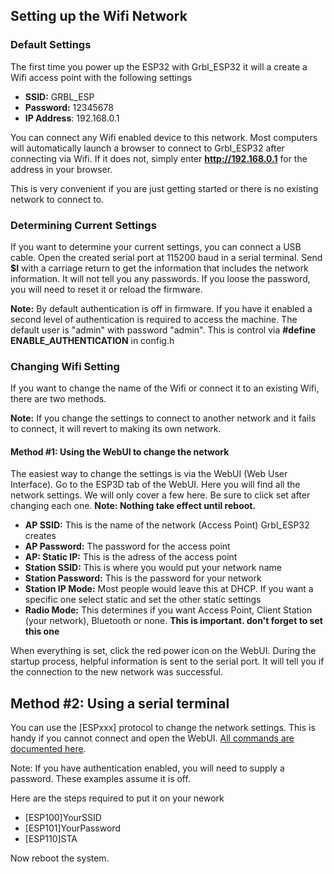 ## Setting up the Wifi Network

### Default Settings

The first time you power up the ESP32 with Grbl_ESP32 it will a create a Wifi access point with the following settings

- **SSID:** GRBL_ESP
- **Password:** 12345678
- **IP Address**: 192.168.0.1

You can connect any Wifi enabled device to this network. Most computers will automatically launch a browser to connect to Grbl_ESP32 after connecting via Wifi. If it does not, simply enter **http://192.168.0.1** for the address in your browser.

This is very convenient if you are just getting started or there is no existing network to connect to.

### Determining Current Settings

If you want to determine your current settings, you can connect a USB cable. Open the created serial port at 115200 baud in a serial terminal. Send **$I** with a carriage return to get the information that includes the network information. It will not tell you any passwords. If you loose the password, you will need to reset it or reload the firmware.

**Note:** By default authentication is off in firmware. If you have it enabled a second level of authentication is required to access the machine. The default user is "admin" with password "admin". This is control via **#define ENABLE_AUTHENTICATION** in config.h

### Changing Wifi Setting

If you want to change the name of the Wifi or connect it to an existing Wifi, there are two methods.

**Note:** If you change the settings to connect to another network and it fails to connect, it will revert to making its own network.

#### Method #1: Using the WebUI to change the network

The easiest way to change the settings is via the WebUI (Web User Interface). Go to the ESP3D tab of the WebUI. Here you will find all the network settings. We will only cover a few here. Be sure to click set after changing each one. **Note: Nothing take effect until reboot.**

- **AP SSID:** This is the name of the network (Access Point) Grbl_ESP32 creates
- **AP Password:** The password for the access point
- **AP: Static IP:** This is the adress of the access point
- **Station SSID:** This is where you would put your network name
- **Station Password:** This is the password for your network
- **Station IP Mode:** Most people would leave this at DHCP. If you want a specific one select static and set the other static settings
- **Radio Mode:** This determines if you want Access Point, Client Station (your network), Bluetooth or none. **This is important. don't forget to set this one**

When everything is set, click the red power icon on the WebUI. During the startup process, helpful information is sent to the serial port. It will tell you if the connection to the new network was successful.



## Method #2: Using a serial terminal

You can use the [ESPxxx] protocol to change the network settings. This is handy if you cannot connect and open the WebUI. [All commands are documented here](https://github.com/bdring/Grbl_Esp32/blob/master/doc/Commands.txt).

Note: If you have authentication enabled, you will need to supply a password. These examples assume it is off.

Here are the steps required to put it on your nework

- [ESP100]YourSSID
- [ESP101]YourPassword
- [ESP110]STA

Now reboot the system.



